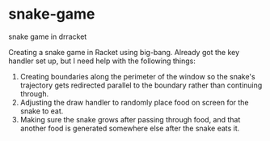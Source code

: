 # snake-game
snake game in drracket

Creating a snake game in Racket using big-bang.
Already got the key handler set up, but I need help with the following things:
1. Creating boundaries along the perimeter of the window so the snake's trajectory gets redirected parallel to the boundary rather than continuing through.
2. Adjusting the draw handler to randomly place food on screen for the snake to eat.
3. Making sure the snake grows after passing through food, and that another food is generated somewhere else after the snake eats it.
